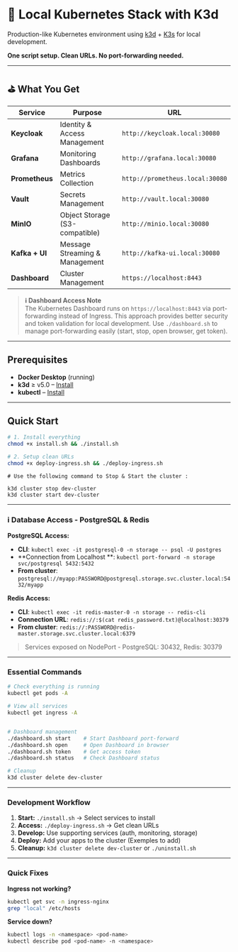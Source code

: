 # 🐳 Local Kubernetes Stack with K3d

Production-like Kubernetes environment using [k3d](https://k3d.io/) + [K3s](https://k3s.io/) for local development.

**One script setup. Clean URLs. No port-forwarding needed.**

---

## ⛳️ What You Get

| Service        | Purpose                        | URL                             |
|----------------|--------------------------------|---------------------------------|
| **Keycloak**   | Identity & Access Management   | `http://keycloak.local:30080`   |
| **Grafana**    | Monitoring Dashboards          | `http://grafana.local:30080`    |
| **Prometheus** | Metrics Collection             | `http://prometheus.local:30080` |
| **Vault**      | Secrets Management             | `http://vault.local:30080`      |
| **MinIO**      | Object Storage (S3-compatible) | `http://minio.local:30080`      |
| **Kafka + UI** | Message Streaming & Management | `http://kafka-ui.local:30080`   |
| **Dashboard**  | Cluster Management             | `https://localhost:8443`        |

> **ℹ️ Dashboard Access Note**  
> The Kubernetes Dashboard runs on `https://localhost:8443` via port-forwarding instead of Ingress. This approach
> provides better security and token validation for local development. Use `./dashboard.sh` to manage port-forwarding
> easily (start, stop, open browser, get token).

---

## Prerequisites

- **Docker Desktop** (running)
- **k3d** ≥ v5.0 – [Install](https://k3d.io/#installation)
- **kubectl** – [Install](https://kubernetes.io/docs/tasks/tools/)

---

## Quick Start

```bash
# 1. Install everything
chmod +x install.sh && ./install.sh

# 2. Setup clean URLs  
chmod +x deploy-ingress.sh && ./deploy-ingress.sh
```

```
# Use the following command to Stop & Start the cluster :

k3d cluster stop dev-cluster
k3d cluster start dev-cluster
```

---

### ℹ️ Database Access - PostgreSQL & Redis

**PostgreSQL Access:**

- **CLI**: `kubectl exec -it postgresql-0 -n storage -- psql -U postgres`
- **Connection from Localhost **: `kubectl port-forward -n storage svc/postgresql 5432:5432`
- **From cluster**: `postgresql://myapp:PASSWORD@postgresql.storage.svc.cluster.local:5432/myapp`

**Redis Access:**

- **CLI**: `kubectl exec -it redis-master-0 -n storage -- redis-cli`
- **Connection URL**: `redis://:$(cat redis_password.txt)@localhost:30379`
- **From cluster**: `redis://:PASSWORD@redis-master.storage.svc.cluster.local:6379`

> Services exposed on NodePort - PostgreSQL: 30432, Redis: 30379
---

### Essential Commands

```bash
# Check everything is running
kubectl get pods -A

# View all services
kubectl get ingress -A


# Dashboard management
./dashboard.sh start    # Start Dashboard port-forward
./dashboard.sh open     # Open Dashboard in browser
./dashboard.sh token    # Get access token
./dashboard.sh status   # Check Dashboard status

# Cleanup
k3d cluster delete dev-cluster
```

---

### Development Workflow

1. **Start:** `./install.sh` → Select services to install
2. **Access:** `./deploy-ingress.sh` → Get clean URLs
3. **Develop:** Use supporting services (auth, monitoring, storage)
4. **Deploy:** Add your apps to the cluster (Exemples to add)
5. **Cleanup:** `k3d cluster delete dev-cluster` or `./uninstall.sh`

---

### Quick Fixes

**Ingress not working?**

```bash
kubectl get svc -n ingress-nginx
grep "local" /etc/hosts
```

**Service down?**

```bash
kubectl logs -n <namespace> <pod-name>
kubectl describe pod <pod-name> -n <namespace>
```
